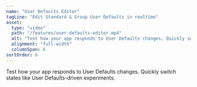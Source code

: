 ```yaml
---
name: "User Defaults Editor"
tagLine: "Edit Standard & Group User Defaults in realtime"
asset:
  type: "video"
  path: "/features/user-defaults-editor.mp4"
  alt: "Test how your app responds to User Defaults changes. Quickly switch states like User Defaults-driven experiments."
  alignment: "full-width"
  columnSpan: 6
sortOrder: 6
---
```


Test how your app responds to User Defaults changes. Quickly switch states like User Defaults-driven experiments.